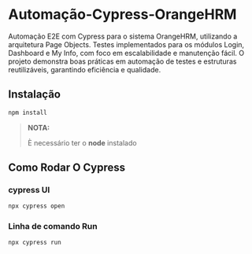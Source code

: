 # Automação-Cypress-OrangeHRM
Automação E2E com Cypress para o sistema OrangeHRM, utilizando a arquitetura Page Objects. Testes implementados para os módulos Login, Dashboard e My Info, com foco em escalabilidade e manutenção fácil. O projeto demonstra boas práticas em automação de testes e estruturas reutilizáveis, garantindo eficiência e qualidade.

## Instalação
```bash
npm install
```
> **NOTA:**
> 
> È necessário ter o **node** instalado

## Como Rodar O Cypress 

### cypress UI

```bash
npx cypress open
````

### Linha de comando Run

```bash
npx cypress run 
```



